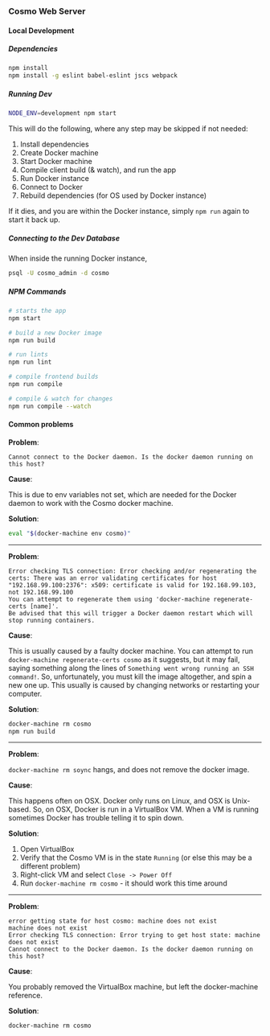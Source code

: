 ### Cosmo Web Server

#### Local Development

##### Dependencies

```bash
npm install
npm install -g eslint babel-eslint jscs webpack
```
##### Running Dev

```bash
NODE_ENV=development npm start
```

This will do the following, where any step may be skipped if not needed:

1. Install dependencies
2. Create Docker machine
3. Start Docker machine
4. Compile client build (& watch), and run the app
5. Run Docker instance
6. Connect to Docker
7. Rebuild dependencies (for OS used by Docker instance)

If it dies, and you are within the Docker instance, simply `npm run` again to start it back up.

##### Connecting to the Dev Database

When inside the running Docker instance,

```bash
psql -U cosmo_admin -d cosmo
```

##### NPM Commands

```bash
# starts the app
npm start

# build a new Docker image
npm run build

# run lints
npm run lint

# compile frontend builds
npm run compile

# compile & watch for changes
npm run compile --watch
```

#### Common problems

**Problem**:

```
Cannot connect to the Docker daemon. Is the docker daemon running on this host?
```

**Cause**:

This is due to env variables not set, which are needed for the Docker daemon to work with the Cosmo docker machine.

**Solution**:

```bash
eval "$(docker-machine env cosmo)"
```

---

**Problem**:

```
Error checking TLS connection: Error checking and/or regenerating the certs: There was an error validating certificates for host "192.168.99.100:2376": x509: certificate is valid for 192.168.99.103, not 192.168.99.100
You can attempt to regenerate them using 'docker-machine regenerate-certs [name]'.
Be advised that this will trigger a Docker daemon restart which will stop running containers.
```

**Cause**:

This is usually caused by a faulty docker machine. You can attempt to run `docker-machine regenerate-certs cosmo` as it suggests, but it may fail, saying something along the lines of `Something went wrong running an SSH command!`. So, unfortunately, you must kill the image altogether, and spin a new one up. This usually is caused by changing networks or restarting your computer.

**Solution**:

```bash
docker-machine rm cosmo
npm run build
```

---

**Problem**:

`docker-machine rm soync` hangs, and does not remove the docker image.

**Cause**:

This happens often on OSX. Docker only runs on Linux, and OSX is Unix-based. So, on OSX, Docker is run in a VirtualBox VM. When a VM is running sometimes Docker has trouble telling it to spin down.

**Solution**:

1. Open VirtualBox
2. Verify that the Cosmo VM is in the state `Running` (or else this may be a different problem)
3. Right-click VM and select `Close -> Power Off`
4. Run `docker-machine rm cosmo` - it should work this time around

---

**Problem**:

```
error getting state for host cosmo: machine does not exist
machine does not exist
Error checking TLS connection: Error trying to get host state: machine does not exist
Cannot connect to the Docker daemon. Is the docker daemon running on this host?
```

**Cause**:

You probably removed the VirtualBox machine, but left the docker-machine reference.

**Solution**:

```bash
docker-machine rm cosmo
```